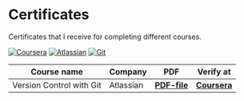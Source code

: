 # Certificates
Certificates that I receive for completing different courses.

[![Coursera](https://img.shields.io/badge/coursera-3e00d8?style=for-the-badge&logo=coursera&logoColor=%f05033)](#)
[![Atlassian](https://img.shields.io/badge/Atlassian-3c00d0?style=for-the-badge&logo=Atlassian&logoColor=%f05033)](#)
[![Git](https://img.shields.io/badge/git-333333?style=for-the-badge&logo=git&logoColor=%f05033)](#)


Course name | Company | PDF | Verify at
------------|---------|-----|-----------
Version Control with Git | Atlassian | [**PDF-file**](https://github.com/xairaven/certificates/blob/main/res/Atlassian-Git.pdf) | [**Coursera**](https://coursera.org/verify/URNZYKSKSGNJ)
